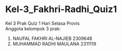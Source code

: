 # Kel-3_Fakhri-Radhi_Quiz1

Kel 3 Prak Quiz 1 Hari Selasa Provis  
Anggota kelompok 3 prak:
1. NAUFAL FAKHRI AL-NAJIEB 2309648
2. MUHAMMAD RADHI MAULANA 2311119
